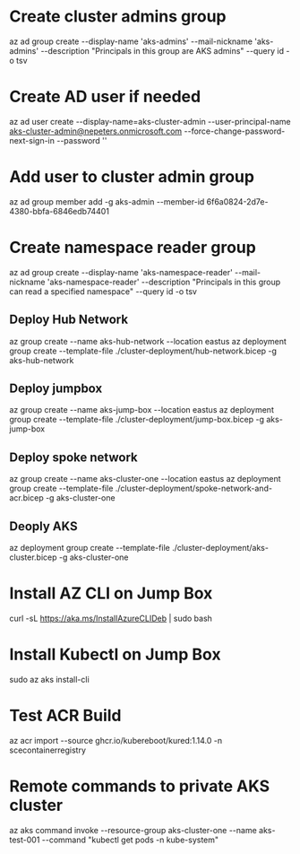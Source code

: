 # Create cluster admins group
az ad group create --display-name 'aks-admins' --mail-nickname 'aks-admins' --description "Principals in this group are AKS admins" --query id -o tsv

# Create AD user if needed
az ad user create --display-name=aks-cluster-admin --user-principal-name aks-cluster-admin@nepeters.onmicrosoft.com --force-change-password-next-sign-in --password ''

# Add user to cluster admin group
az ad group member add -g aks-admin --member-id 6f6a0824-2d7e-4380-bbfa-6846edb74401

# Create namespace reader group
az ad group create --display-name 'aks-namespace-reader' --mail-nickname 'aks-namespace-reader' --description "Principals in this group can read a specified namespace" --query id -o tsv

## Deploy Hub Network
az group create --name aks-hub-network --location eastus
az deployment group create --template-file ./cluster-deployment/hub-network.bicep -g aks-hub-network

## Deploy jumpbox
az group create --name aks-jump-box --location eastus
az deployment group create --template-file ./cluster-deployment/jump-box.bicep -g aks-jump-box

## Deploy spoke network
az group create --name aks-cluster-one --location eastus
az deployment group create --template-file ./cluster-deployment/spoke-network-and-acr.bicep -g aks-cluster-one

## Deoply AKS
az deployment group create --template-file ./cluster-deployment/aks-cluster.bicep -g aks-cluster-one

# Install AZ CLI on Jump Box
curl -sL https://aka.ms/InstallAzureCLIDeb | sudo bash

# Install Kubectl on Jump Box
sudo az aks install-cli

# Test ACR Build
az acr import --source ghcr.io/kubereboot/kured:1.14.0 -n scecontainerregistry

# Remote commands to private AKS cluster
az aks command invoke --resource-group aks-cluster-one --name aks-test-001 --command "kubectl get pods -n kube-system"


